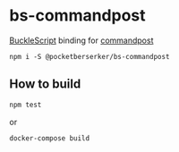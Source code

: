# bs-commandpost

[BuckleScript](https://github.com/bucklescript/bucklescript) binding for [commandpost](https://github.com/vvakame/commandpost)

```
npm i -S @pocketberserker/bs-commandpost
```

## How to build

```bash
npm test
```

or

```bash
docker-compose build
```
